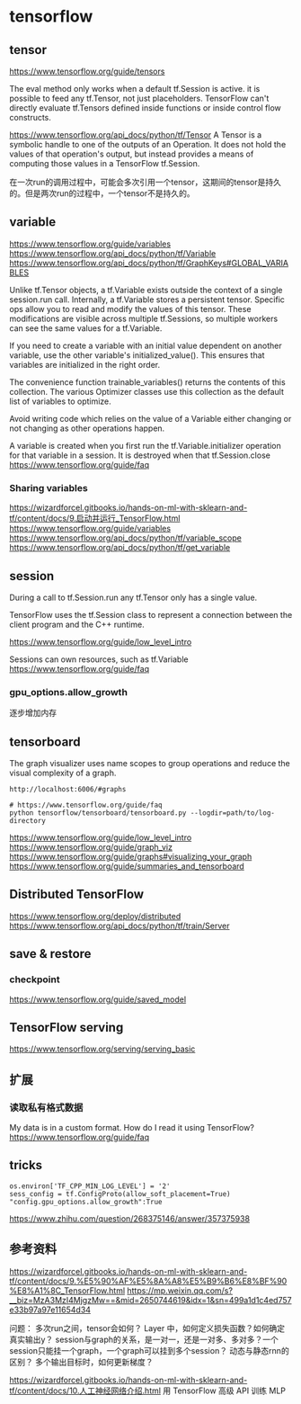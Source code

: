 # tensorflow

## tensor

https://www.tensorflow.org/guide/tensors

The eval method only works when a default tf.Session is active.
it is possible to feed any tf.Tensor, not just placeholders.
TensorFlow can't directly evaluate tf.Tensors defined inside functions or inside control flow constructs.

https://www.tensorflow.org/api_docs/python/tf/Tensor
A Tensor is a symbolic handle to one of the outputs of an Operation. It does not hold the values of that operation's output, but instead provides a means of computing those values in a TensorFlow tf.Session.

在一次run的调用过程中，可能会多次引用一个tensor，这期间的tensor是持久的。但是两次run的过程中，一个tensor不是持久的。

## variable

https://www.tensorflow.org/guide/variables
https://www.tensorflow.org/api_docs/python/tf/Variable
https://www.tensorflow.org/api_docs/python/tf/GraphKeys#GLOBAL_VARIABLES

Unlike tf.Tensor objects, a tf.Variable exists outside the context of a single session.run call.
Internally, a tf.Variable stores a persistent tensor. Specific ops allow you to read and modify the values of this tensor. These modifications are visible across multiple tf.Sessions, so multiple workers can see the same values for a tf.Variable.

If you need to create a variable with an initial value dependent on another variable, use the other variable's initialized_value(). This ensures that variables are initialized in the right order.

The convenience function trainable_variables() returns the contents of this collection. The various Optimizer classes use this collection as the default list of variables to optimize.

Avoid writing code which relies on the value of a Variable either changing or not changing as other operations happen. 

A variable is created when you first run the tf.Variable.initializer operation for that variable in a session. It is destroyed when that tf.Session.close
https://www.tensorflow.org/guide/faq

### Sharing variables

https://wizardforcel.gitbooks.io/hands-on-ml-with-sklearn-and-tf/content/docs/9.启动并运行_TensorFlow.html
https://www.tensorflow.org/guide/variables
https://www.tensorflow.org/api_docs/python/tf/variable_scope
https://www.tensorflow.org/api_docs/python/tf/get_variable

## session

During a call to tf.Session.run any tf.Tensor only has a single value.

TensorFlow uses the tf.Session class to represent a connection between the client program and the C++ runtime.

https://www.tensorflow.org/guide/low_level_intro

Sessions can own resources, such as tf.Variable
https://www.tensorflow.org/guide/faq

### gpu_options.allow_growth

逐步增加内存

## tensorboard

The graph visualizer uses name scopes to group operations and reduce the visual complexity of a graph.

```
http://localhost:6006/#graphs

# https://www.tensorflow.org/guide/faq
python tensorflow/tensorboard/tensorboard.py --logdir=path/to/log-directory
```
https://www.tensorflow.org/guide/low_level_intro
https://www.tensorflow.org/guide/graph_viz
https://www.tensorflow.org/guide/graphs#visualizing_your_graph
https://www.tensorflow.org/guide/summaries_and_tensorboard

## Distributed TensorFlow

https://www.tensorflow.org/deploy/distributed
https://www.tensorflow.org/api_docs/python/tf/train/Server

## save & restore

### checkpoint

https://www.tensorflow.org/guide/saved_model

## TensorFlow serving 

https://www.tensorflow.org/serving/serving_basic

## 扩展

### 读取私有格式数据

My data is in a custom format. How do I read it using TensorFlow?
https://www.tensorflow.org/guide/faq

## tricks

```
os.environ['TF_CPP_MIN_LOG_LEVEL'] = '2'
sess_config = tf.ConfigProto(allow_soft_placement=True)
"config.gpu_options.allow_growth":True
```
https://www.zhihu.com/question/268375146/answer/357375938

## 参考资料

https://wizardforcel.gitbooks.io/hands-on-ml-with-sklearn-and-tf/content/docs/9.%E5%90%AF%E5%8A%A8%E5%B9%B6%E8%BF%90%E8%A1%8C_TensorFlow.html
https://mp.weixin.qq.com/s?__biz=MzA3MzI4MjgzMw==&mid=2650744619&idx=1&sn=499a1d1c4ed757e33b97a97e11654d34


问题：
多次run之间，tensor会如何？
Layer 中，如何定义损失函数？如何确定真实输出y？
session与graph的关系，是一对一，还是一对多、多对多？一个session只能挂一个graph，一个graph可以挂到多个session？
动态与静态rnn的区别？
多个输出目标时，如何更新梯度？

https://wizardforcel.gitbooks.io/hands-on-ml-with-sklearn-and-tf/content/docs/10.人工神经网络介绍.html
用 TensorFlow 高级 API 训练 MLP

